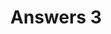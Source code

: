 ---
title: Answers 3
linktitle: Answers 3
toc: true
type: docs
draft: false
menu:
  mlis_rl:
    parent: Answers
    weight: 103

# Prev/next pager order (if `docs_section_pager` enabled in `params.toml`)
# weight: 3
---